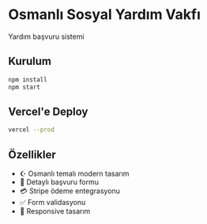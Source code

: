 # Osmanlı Sosyal Yardım Vakfı

Yardım başvuru sistemi

## Kurulum

```bash
npm install
npm start
```

## Vercel'e Deploy

```bash
vercel --prod
```

## Özellikler

- ☪ Osmanlı temalı modern tasarım
- 📝 Detaylı başvuru formu
- 💳 Stripe ödeme entegrasyonu
- ✅ Form validasyonu
- 📱 Responsive tasarım

